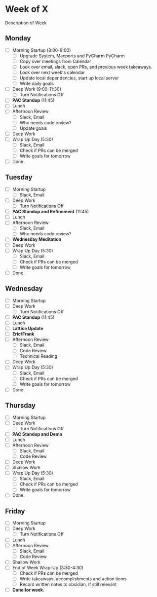 # Week of X
Description of Week

## Monday
- [ ] Morning Startup (8:00-9:00)
	- [ ] Upgrade System, Macports and PyCharm PyCharm
	- [ ] Copy over meetings from Calendar
	- [ ] Look over email, slack, open PRs, and previous week takeaways.
	- [ ] Look over next week's calendar
	- [ ] Update local dependencies, start up local server
	- [ ] Write daily goals
- [ ] Deep Work (9:00-11:30)
	- [ ] Turn Notifications Off
- [ ] **PAC Standup** (11:45)
- [ ] Lunch
- [ ] Afternoon Review
	- [ ] Slack, Email
	- [ ] Who needs code review?
	- [ ] Update goals
- [ ] Deep Work
- [ ] Wrap Up Day (5:30)
	- [ ] Slack, Email
	- [ ] Check if PRs can be merged
	- [ ] Write goals for tomorrow
- [ ] Done.

## Tuesday
- [ ] Morning Startup
	- [ ] Slack, Email
- [ ] Deep Work
	- [ ] Turn Notifications Off
- [ ] **PAC Standup and Refinement** (11:45)
- [ ] Lunch
- [ ] Afternoon Review
	- [ ] Slack, Email
	- [ ] Who needs code review?
- [ ] **Wednesday Meditation**
- [ ] Deep Work
- [ ] Wrap Up Day (5:30)
	- [ ] Slack, Email
	- [ ] Check if PRs can be merged
	- [ ] Write goals for tomorrow
- [ ] Done.

## Wednesday
- [ ] Morning Startup
- [ ] Deep Work
	- [ ] Turn Notifications Off
- [ ] **PAC Standup** (11:45)
- [ ] Lunch
- [ ] **Lattice Update**
- [ ] **Eric/Frank**
- [ ] Afternoon Review
	- [ ] Slack, Email
	- [ ] Code Review
	- [ ] Technical Reading
- [ ] Deep Work
- [ ] Wrap Up Day (5:30)
	- [ ] Slack, Email
	- [ ] Check if PRs can be merged
	- [ ] Write goals for tomorrow
- [ ] Done.

## Thursday
 - [ ] Morning Startup
 - [ ] Deep Work
	 - [ ] Turn Notifications Off
 - [ ] **PAC Standup and Demo**
 - [ ] Lunch
 - [ ] Afternoon Review
	 - [ ] Slack, Email
	 - [ ] Code Review
 - [ ] Deep Work
 - [ ] Shallow Work
 - [ ] Wrap Up Day (5:30)
	- [ ] Slack, Email
	- [ ] Check if PRs can be merged
	- [ ] Write goals for tomorrow
- [ ] Done.

## Friday
 - [ ] Morning Startup
 - [ ] Deep Work
	 - [ ] Turn Notifications Off
 - [ ] Lunch
 - [ ] Afternoon Review
	 - [ ] Slack, Email
	 - [ ] Code Review
 - [ ] Shallow Work
 - [ ] End of Week Wrap-Up (3:30-4:30)
	 - [ ] Check if PRs can be merged
	 - [ ] Write takeaways, accomplishments and action items
	 - [ ] Record written notes to obsidian, if still relevant
 - [ ] **Done for week.**